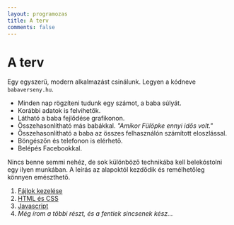 ```yaml
---
layout: programozas
title: A terv
comments: false
---
```


# A terv

Egy egyszerű, modern alkalmazást csinálunk. Legyen a kódneve `babaverseny.hu`.

- Minden nap rögzíteni tudunk egy számot, a baba súlyát.
- Korábbi adatok is felvihetők.
- Látható a baba fejlődése grafikonon.
- Összehasonlítható más babákkal. _"Amikor Fülöpke ennyi idős volt."_
- Összehasonlítható a baba az összes felhasználón számított eloszlással.
- Böngészőn és telefonon is elérhető.
- Belépés Facebookkal.

Nincs benne semmi nehéz, de sok különböző technikába kell belekóstolni egy ilyen munkában.
A leírás az alapoktól kezdődik és remélhetőleg könnyen emészthető.

1. [Fájlok kezelése](1)
1. [HTML és CSS](2)
1. [Javascript](3)
1. _Még írom a többi részt, és a fentiek sincsenek kész..._
